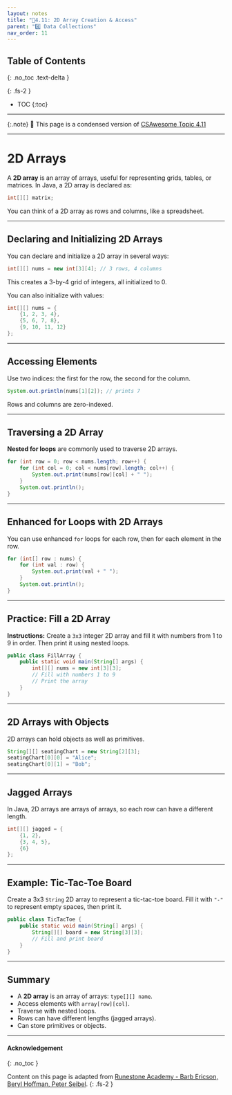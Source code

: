 ```yaml
---
layout: notes
title: "📓4.11: 2D Array Creation & Access" 
parent: "4️⃣ Data Collections"
nav_order: 11
---
```


## Table of Contents
{: .no_toc .text-delta }

{: .fs-2 }
- TOC
{:toc}

---

{:.note}
📖 This page is a condensed version of [CSAwesome Topic 4.11]() 

---

# 2D Arrays

A **2D array** is an array of arrays, useful for representing grids, tables, or matrices. In Java, a 2D array is declared as:

```java
int[][] matrix;
````

You can think of a 2D array as rows and columns, like a spreadsheet.

---

## Declaring and Initializing 2D Arrays

You can declare and initialize a 2D array in several ways:

```java
int[][] nums = new int[3][4]; // 3 rows, 4 columns
```

This creates a 3-by-4 grid of integers, all initialized to 0.

You can also initialize with values:

```java
int[][] nums = {
    {1, 2, 3, 4},
    {5, 6, 7, 8},
    {9, 10, 11, 12}
};
```

---

## Accessing Elements

Use two indices: the first for the row, the second for the column.

```java
System.out.println(nums[1][2]); // prints 7
```

Rows and columns are zero-indexed.

---

## Traversing a 2D Array

**Nested for loops** are commonly used to traverse 2D arrays.

```java
for (int row = 0; row < nums.length; row++) {
    for (int col = 0; col < nums[row].length; col++) {
        System.out.print(nums[row][col] + " ");
    }
    System.out.println();
}
```

---

## Enhanced for Loops with 2D Arrays

You can use enhanced `for` loops for each row, then for each element in the row.

```java
for (int[] row : nums) {
    for (int val : row) {
        System.out.print(val + " ");
    }
    System.out.println();
}
```

---

## Practice: Fill a 2D Array

<div class="task" markdown="block">

**Instructions:**
Create a `3x3` integer 2D array and fill it with numbers from 1 to 9 in order. Then print it using nested loops.

```java
public class FillArray {
    public static void main(String[] args) {
        int[][] nums = new int[3][3];
        // Fill with numbers 1 to 9
        // Print the array
    }
}
```

</div>

---

## 2D Arrays with Objects

2D arrays can hold objects as well as primitives.

```java
String[][] seatingChart = new String[2][3];
seatingChart[0][0] = "Alice";
seatingChart[0][1] = "Bob";
```

---

## Jagged Arrays

In Java, 2D arrays are arrays of arrays, so each row can have a different length.

```java
int[][] jagged = {
    {1, 2},
    {3, 4, 5},
    {6}
};
```

---

## Example: Tic-Tac-Toe Board

<div class="task" markdown="block">

Create a 3x3 `String` 2D array to represent a tic-tac-toe board. Fill it with `"-"` to represent empty spaces, then print it.

```java
public class TicTacToe {
    public static void main(String[] args) {
        String[][] board = new String[3][3];
        // Fill and print board
    }
}
```

</div>

---

## Summary

* A **2D array** is an array of arrays: `type[][] name`.
* Access elements with `array[row][col]`.
* Traverse with nested loops.
* Rows can have different lengths (jagged arrays).
* Can store primitives or objects.

---

#### Acknowledgement
{: .no_toc }

Content on this page is adapted from [Runestone Academy - Barb Ericson, Beryl Hoffman, Peter Seibel](https://runestone.academy/ns/books/published/csawesome2/csawesome2.html).
{: .fs-2 }
